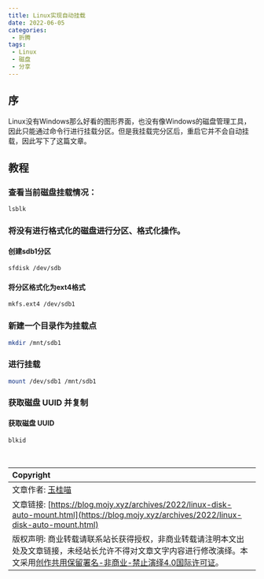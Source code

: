 ```yaml
---
title: Linux实现自动挂载
date: 2022-06-05
categories:
 - 折腾
tags:
 - Linux
 - 磁盘
 - 分享
---
```


## 序

Linux没有Windows那么好看的图形界面，也没有像Windows的磁盘管理工具，因此只能通过命令行进行挂载分区。但是我挂载完分区后，重启它并不会自动挂载，因此写下了这篇文章。

## 教程

### 查看当前磁盘挂载情况：

``` sh
lsblk
```

### 将没有进行格式化的磁盘进行分区、格式化操作。

#### 创建sdb1分区

``` sh
sfdisk /dev/sdb
```

#### 将分区格式化为ext4格式

``` sh
mkfs.ext4 /dev/sdb1
```

### 新建一个目录作为挂载点

``` sh
mkdir /mnt/sdb1
```

### 进行挂载

``` sh
mount /dev/sdb1 /mnt/sdb1
```

### 获取磁盘 UUID 并复制

#### 获取磁盘 UUID

``` sh
blkid
```

<br>

| Copyright |
| :-----|
| 文章作者: <a href="mailto:abcd2890000456@126.com">玉桂喵</a> |
| 文章链接: [https://blog.mojy.xyz/archives/2022/linux-disk-auto-mount.html](https://blog.mojy.xyz/archives/2022/linux-disk-auto-mount.html) |
| 版权声明: 商业转载请联系站长获得授权，非商业转载请注明本文出处及文章链接，未经站长允许不得对文章文字内容进行修改演绎。本文采用[创作共用保留署名-非商业-禁止演绎4.0国际许可证](https://creativecommons.org/licenses/by-nc-nd/4.0/)。 |

